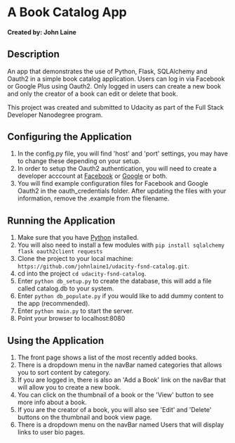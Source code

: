 # A Book Catalog App

#### Created by: John Laine


## Description
An app that demonstrates the use of Python, Flask, SQLAlchemy and Oauth2 in a simple book catalog application.
Users can log in via Facebook or Google Plus using Oauth2. Only logged in users can create a new book and only the creator of a book can edit or delete that book.

This project was created and submitted to Udacity as part of the Full Stack Developer Nanodegree program.

## Configuring the Application
1. In the config.py file, you will find 'host' and 'port' settings, you may have to change these depending on your setup.
2. In order to setup the Oauth2 authentication, you will need to create a developer acccount at [Facebook](https://developers.facebook.com/) or [Google](https://console.developers.google.com) or both.
3. You will find example configuration files for Facebook and Google Oauth2 in the oauth_credentials folder. After updating the files with your information, remove the .example from the filename.

## Running the Application
1. Make sure that you have [Python](https://www.python.org/downloads/) installed.
2. You will also need to install a few modules with `pip install sqlalchemy flask oauth2client requests`
2. Clone the project to your local machine: `https://github.com/johnlaine1/udacity-fsnd-catalog.git`.
3. cd into the project `cd udacity-fsnd-catalog`.
4. Enter `python db_setup.py` to create the database, this will add a file called catalog.db to your system.
5. Enter `python db_populate.py` if you would like to add dummy content to the app (recommended).
6. Enter `python main.py` to start the server.
7. Point your browser to localhost:8080

## Using the Application
1. The front page shows a list of the most recently added books.
2. There is a dropdown menu in the navBar named categories that allows you to sort content by category.
3. If you are logged in, there is also an 'Add a Book' link on the navBar that will allow you to create a new book.
4. You can click on the thumbnail of a book or the 'View' button to see more info about a book.
5. If you are the creator of a book, you will also see 'Edit' and 'Delete' buttons on the thumbnail and book view page.
6. There is a dropdown menu on the navBar named Users that will display links to user bio pages.